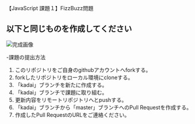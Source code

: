 【JavaScript 課題１】FizzBuzz問題
## 以下と同じものを作成してください
![完成画像](https://j.gifs.com/YWvm4M.gif)  

-課題の提出方法
1. このリポジトリをご自身のgithubアカウントへforkする。
2. forkしたリポジトリをローカル環境にcloneする。 
3. 「kadai」ブランチを新たに作成する。
3. 「kadai」ブランチで課題に取り組む。
4. 更新内容をリモートリポジトリへとpushする。
5. 「kadai」ブランチから「master」ブランチへのPull Requestを作成する。
6. 作成したPull RequestのURLをご連絡ください。
